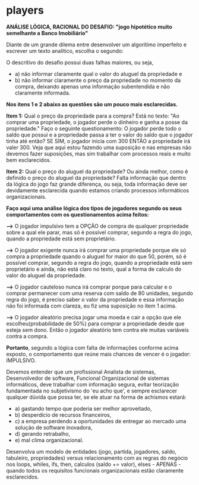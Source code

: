 # players

**ANÁLISE LÓGICA, RACIONAL DO DESAFIO: "jogo hipotético muito semelhante a Banco Imobiliário"**

Diante de um grande dilema entre desenvolver um algorítimo imperfeito e escrever um texto analítico, escolha o segundo:

O descritivo do desafio possui duas falhas maiores, ou seja, 
* a) não informar claramente qual o valor do aluguel da propriedade e 
* b) não informar claramente o preço da propriedade no momento da compra, deixando apenas uma informação subentendida e não claramente informada. 

**Nos itens 1 e 2 abaixo as questões são um pouco mais esclarecidas.**

**Item 1:**
Qual o preço da propriedade para a compra?
Está no texto: "Ao comprar uma propriedade, o jogador perde o dinheiro e ganha a posse da propriedade."
Faço o seguinte questionamento: O jogador perde todo o saldo que possui e a propriedade passa a ter o valor do saldo que o jogador tinha até então? SE SIM, o jogador inicia com 300 ENTÃO a propriedade irá valer 300.
Veja que aqui estou fazendo uma suposição e nas empresas não devemos fazer suposições, mas sim trabalhar com processos reais e muito bem esclarecidos.

**Item 2:**
Qual o preço do aluguel da propriedade? Ou ainda melhor, como é definido o preço do aluguel da propriedade?
Falta informação que dentro da lógica do jogo faz grande diferença, ou seja, toda informação deve ser devidamente esclarecida quando estamos criando processos informáticos organizacionais.

**Faço aqui uma análise lógica dos tipos de jogadores segundo os seus comportamentos com os questionamentos acima feitos:**

**-->** O jogador impulsivo tem a OPÇÃO de compra de qualquer propriedade sobre a qual ele parar, mas só é possível comprar, segundo a regra do jogo, quando a propriedade está sem proprietário.

**-->** O jogador exigente nunca irá comprar uma propriedade porque ele só compra a propriedade quando o aluguel for maior do que 50, porém, só é possível comprar, segundo a regra do jogo, quando a propriedade está sem proprietário e ainda, não está claro no texto, qual a forma de calculo do valor do aluguel da propriedade.

**-->** O jogador cauteloso nunca irá comprar porque para calcular e o comprar permanecer com uma reserva com saldo de 80 unidades, segundo regra do jogo, é preciso saber o valor da propriedade e essa informação não foi informada com clareza, eu fiz uma suposição no item 1 acima.

**-->** O jogador aleatório precisa jogar uma moeda e cair a opção que ele escolheu(probabilidade de 50%) para comprar a propriedade desde que esteja sem dono. Então o jogador aleatório tem contra ele muitas variáveis contra a compra.


**Portanto**,
segundo a lógica com falta de informações conforme acima exposto, o comportamento que reúne mais chances de vencer é o jogador: IMPULSIVO.

Devemos entender que um profissional Analista de sistemas, Desenvolvedor de software, Funcional Organizacional de sistemas informáticos,  deve trabalhar com informação segura, evitar teorização fundamentada no subjetivismo do 'eu acho que', e sempre esclarecer qualquer dúvida que possa ter, se ele atuar na forma de achismos estará:
* a) gastando tempo que poderia ser melhor aproveitado, 
* b) desperdício de recursos financeiros, 
* c) a empresa perdendo a oportunidades de entregar ao mercado uma solução de software inovadora,
* d) gerando retrabalho,
* e) mal clima organizacional.

Desenvolva um modelo de entidades (jogo, partida, jogadores, saldo, tabuleiro, propriedades) versus relacionamento com as regras do negócio nos loops, whiles, ifs, then, calculos (saldo += valor), elses - APENAS - quando todos os requisitos funcionais organizacionais estão claramente esclarecidos.
